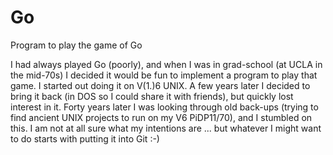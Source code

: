 # Go
Program to play the game of Go

I had always played Go (poorly), and when I was in grad-school (at UCLA in the mid-70s)
I decided it would be fun to implement a program to play that game.  I started out doing
it on V(1.)6 UNIX.  A few years later I decided to bring it back (in DOS so I could share
it with friends), but quickly lost interest in it.  Forty years later I was looking
through old back-ups (trying to find ancient UNIX projects to run on my V6 PiDP11/70),
and I stumbled on this.  I am not at all sure what my intentions are ... but whatever I
might want to do starts with putting it into Git :-)


